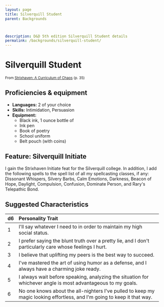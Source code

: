 ```yaml
---
layout: page
title: Silverquill Student
parent: Backgrounds



description: D&D 5th edition Silverquill Student details
permalink: /backgrounds/silverquill-student/
---
```

# Silverquill Student

<small>From <a target="_blank" href="https://dnd.wizards.com/products/strixhaven-curriculum-chaos">Strixhaven: A Curriculum of Chaos</a> (p. 35)</small>


## Proficiencies & equipment

- **Languages:** 2 of your choice
- **Skills:** Intimidation, Persuasion
- **Equipment:** 
  - Black ink, 1 ounce bottle of
  - Ink pen
  - Book of poetry
  - School uniform
  - Belt pouch (with coins)

## Feature: Silverquill Initiate


I gain the Strixhaven Initiate feat for the Silverquill college. In addition, I add the following spells to the spell list of all my spellcasting classes, if any: Dissonant Whispers, Silvery Barbs, Calm Emotions, Darkness, Beacon of Hope, Daylight, Compulsion, Confusion, Dominate Person, and Rary's Telepathic Bond.

## Suggested Characteristics


| d6 | Personality Trait |
|:----------------------------|:------------------|
| 1 | I'll say whatever I need to in order to maintain my high social status. |
| 2 | I prefer saying the blunt truth over a pretty lie, and I don't particularly care whose feelings I hurt. |
| 3 | I believe that uplifting my peers is the best way to succeed. |
| 4 | I've mastered the art of using humor as a defense, and I always have a charming joke ready. |
| 5 | I always wait before speaking, analyzing the situation for whichever angle is most advantageous to my goals. |
| 6 | No one knows about the all-nighters I've pulled to keep my magic looking effortless, and I'm going to keep it that way. |